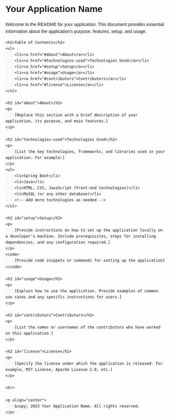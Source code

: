 <!DOCTYPE html>
<html>
<head>
    <meta charset="UTF-8">
    <title>Your Application Name - README</title>
    <style>
        body {
            font-family: Arial, sans-serif;
            line-height: 1.6;
            margin: 20px;
        }
        h1, h2, h3 {
            margin-bottom: 10px;
        }
        code {
            background-color: #f8f8f8;
            padding: 2px 4px;
            font-family: Consolas, Monaco, monospace;
        }
    </style>
</head>
<body>
    <h1>Your Application Name</h1>
    <p>
        Welcome to the README for your application. This document provides essential information about the application's purpose, features, setup, and usage.
    </p>

    <h2>Table of Contents</h2>
    <ul>
        <li><a href="#about">About</a></li>
        <li><a href="#technologies-used">Technologies Used</a></li>
        <li><a href="#setup">Setup</a></li>
        <li><a href="#usage">Usage</a></li>
        <li><a href="#contributors">Contributors</a></li>
        <li><a href="#license">License</a></li>
    </ul>

    <h2 id="about">About</h2>
    <p>
        [Replace this section with a brief description of your application, its purpose, and main features.]
    </p>

    <h2 id="technologies-used">Technologies Used</h2>
    <p>
        [List the key technologies, frameworks, and libraries used in your application. For example:]
    </p>
    <ul>
        <li>Spring Boot</li>
        <li>Java</li>
        <li>HTML, CSS, JavaScript (Front-end technologies)</li>
        <li>MySQL (or any other database)</li>
        <!-- Add more technologies as needed -->
    </ul>

    <h2 id="setup">Setup</h2>
    <p>
        [Provide instructions on how to set up the application locally on a developer's machine. Include prerequisites, steps for installing dependencies, and any configuration required.]
    </p>
    <code>
        [Provide code snippets or commands for setting up the application]
    </code>

    <h2 id="usage">Usage</h2>
    <p>
        [Explain how to use the application. Provide examples of common use cases and any specific instructions for users.]
    </p>

    <h2 id="contributors">Contributors</h2>
    <p>
        [List the names or usernames of the contributors who have worked on this application.]
    </p>

    <h2 id="license">License</h2>
    <p>
        [Specify the license under which the application is released. For example, MIT License, Apache License 2.0, etc.]
    </p>

    <hr>

    <p align="center">
        &copy; 2023 Your Application Name. All rights reserved.
    </p>
</body>
</html>
